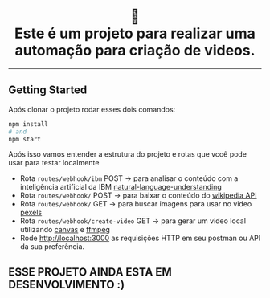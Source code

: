 

<h1 align="center">
📄<br>Este é um projeto para realizar uma automação para criação de videos.
</h1>

---
## Getting Started

Após clonar o projeto rodar esses dois comandos:

```bash
npm install
# and
npm start
```
Após isso vamos entender a estrutura do projeto e rotas que vcoê pode usar para testar localmente





- Rota `routes/webhook/ibm` POST ->  para analisar o conteúdo com a inteligência artificial da IBM  [natural-language-understanding](https://cloud.ibm.com/apidocs/natural-language-understanding)
- Rota `routes/webhook/` POST ->  para baixar o conteúdo do [wikipedia API](https://pt.wikipedia.org/wiki/Wikip%C3%A9dia:Central_de_pesquisas/Portal_de_dados/API)
- Rota `routes/webhook/` GET ->  para buscar imagens para usar no video [pexels](https://www.pexels.com/api/)
- Rota `routes/webhook/create-video` GET -> para gerar um video local utilizando [canvas](https://www.npmjs.com/package/canvas) e [ffmpeg](https://ffmpeg.org/)
- Rode [http://localhost:3000](http://localhost:3000) as requisições HTTP em seu postman ou API da sua preferência.

## ESSE PROJETO AINDA ESTA EM DESENVOLVIMENTO :)

